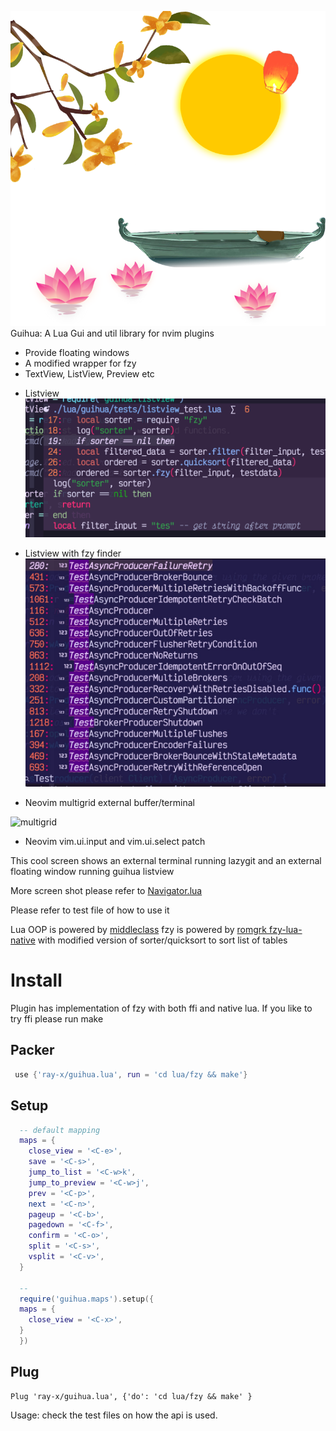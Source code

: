 ![guihua](https://github.com/ray-x/files/blob/master/img/guihua/guihua_800.png)
Guihua: A Lua Gui and util library for nvim plugins

- Provide floating windows
- A modified wrapper for fzy
- TextView, ListView, Preview etc

* Listview
  ![listview](https://github.com/ray-x/files/blob/master/img/guihua/listview.png)

* Listview with fzy finder
  ![listview](https://github.com/ray-x/files/blob/master/img/navigator/fzy_reference.jpg?raw=true)

* Neovim multigrid external buffer/terminal

![multigrid](https://user-images.githubusercontent.com/1681295/133234734-93817aaa-23a3-4c28-b164-b129be449dee.jpg)

* Neovim vim.ui.input and vim.ui.select patch

This cool screen shows an external terminal running lazygit and an external floating window running guihua listview

More screen shot please refer to [Navigator.lua](https://github.com/ray-x/navigator.lua)

Please refer to test file of how to use it

Lua OOP is powered by [middleclass](https://github.com/kikito/middleclass)
fzy is powered by [romgrk fzy-lua-native](https://github.com/romgrk/fzy-lua-native) with modified version of sorter/quicksort to sort list of tables

# Install

Plugin has implementation of fzy with both ffi and native lua. If you like to try ffi please run make

## Packer

```lua
 use {'ray-x/guihua.lua', run = 'cd lua/fzy && make'}
```

## Setup

```lua
  -- default mapping
  maps = {
    close_view = '<C-e>',
    save = '<C-s>',
    jump_to_list = '<C-w>k',
    jump_to_preview = '<C-w>j',
    prev = '<C-p>',
    next = '<C-n>',
    pageup = '<C-b>',
    pagedown = '<C-f>',
    confirm = '<C-o>',
    split = '<C-s>',
    vsplit = '<C-v>',
  }

  --
  require('guihua.maps').setup({
  maps = {
    close_view = '<C-x>',
  }
  })
```

## Plug

```vim
Plug 'ray-x/guihua.lua', {'do': 'cd lua/fzy && make' }
```

Usage: check the test files on how the api is used.
